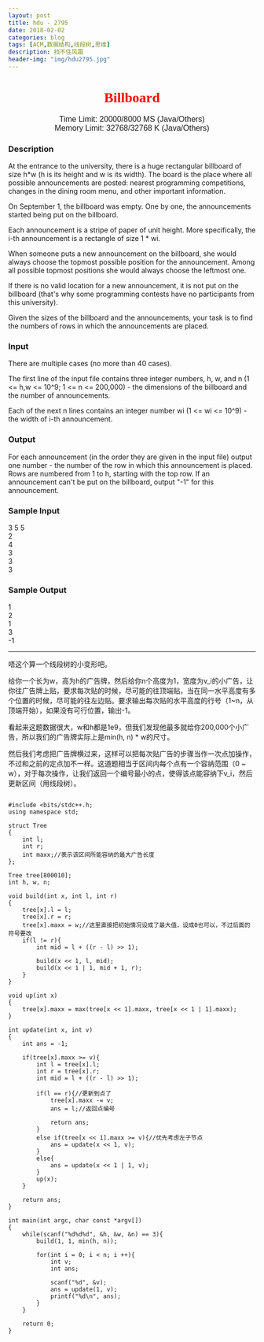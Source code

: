 ```yaml
---
layout: post
title: hdu - 2795
date: 2018-02-02
categories: blog
tags: [ACM,数据结构,线段树,思维]
description: 挡不住风霜
header-img: "img/hdu2795.jpg"
---
```





<center><h1><font face="verdana" color="red"> Billboard </font></h1></center>

<center><font size="3" face="arial"> Time Limit: 20000/8000 MS (Java/Others) </font></center>	 
<center><font size="3" face="arial"> Memory Limit: 32768/32768 K (Java/Others) </font></center>	 	



### Description

At the entrance to the university, there is a huge rectangular billboard of size h*w (h is its height and w is its width). The board is the place where all possible announcements are posted: nearest programming competitions, changes in the dining room menu, and other important information.

On September 1, the billboard was empty. One by one, the announcements started being put on the billboard.

Each announcement is a stripe of paper of unit height. More specifically, the i-th announcement is a rectangle of size 1 * wi.

When someone puts a new announcement on the billboard, she would always choose the topmost possible position for the announcement. Among all possible topmost positions she would always choose the leftmost one.

If there is no valid location for a new announcement, it is not put on the billboard (that's why some programming contests have no participants from this university).

Given the sizes of the billboard and the announcements, your task is to find the numbers of rows in which the announcements are placed.
 

### Input

There are multiple cases (no more than 40 cases).

The first line of the input file contains three integer numbers, h, w, and n (1 <= h,w <= 10^9; 1 <= n <= 200,000) - the dimensions of the billboard and the number of announcements.

Each of the next n lines contains an integer number wi (1 <= wi <= 10^9) - the width of i-th announcement.

### Output

For each announcement (in the order they are given in the input file) output one number - the number of the row in which this announcement is placed. Rows are numbered from 1 to h, starting with the top row. If an announcement can't be put on the billboard, output "-1" for this announcement.

### Sample Input

3 5 5<br>
2<br>
4<br>
3<br>
3<br>
3<br>

### Sample Output

1<br>
2<br>
1<br>
3<br>
-1<br>



***
唔这个算一个线段树的小变形吧。


给你一个长为w，高为h的广告牌，然后给你n个高度为1，宽度为v_i的小广告，让你往广告牌上贴，要求每次贴的时候，尽可能的往顶端贴，当在同一水平高度有多个位置的时候，尽可能的往左边贴。要求输出每次贴的水平高度的行号（1~n，从顶端开始），如果没有可行位置，输出-1。

看起来这题数据很大，w和h都是1e9，但我们发现他最多就给你200,000个小广告，所以我们的广告牌实际上是min(h, n) * w的尺寸。

然后我们考虑把广告牌横过来，这样可以把每次贴广告的步骤当作一次点加操作，不过和之前的定点加不一样。这道题相当于区间内每个点有一个容纳范围（0 ~ w），对于每次操作，让我们返回一个编号最小的点，使得该点能容纳下v_i，然后更新区间（用线段树）。

<pre><code>
#include &lt;bits/stdc++.h;
using namespace std;    
    
struct Tree    
{    
    int l;    
    int r;    
    int maxx;//表示该区间所能容纳的最大广告长度    
};    
    
Tree tree[800010];    
int h, w, n;    
    
void build(int x, int l, int r)    
{    
    tree[x].l = l;    
    tree[x].r = r;    
    tree[x].maxx = w;//这里直接把初始情况设成了最大值，设成0也可以，不过后面的符号要改    
    if(l != r){    
        int mid = l + ((r - l) >> 1);    
    
        build(x << 1, l, mid);    
        build(x << 1 | 1, mid + 1, r);    
    }    
}    
    
void up(int x)    
{    
    tree[x].maxx = max(tree[x << 1].maxx, tree[x << 1 | 1].maxx);    
}    
    
int update(int x, int v)    
{    
    int ans = -1;    
    
    if(tree[x].maxx >= v){    
        int l = tree[x].l;    
        int r = tree[x].r;    
        int mid = l + ((r - l) >> 1);    
    
        if(l == r){//更新到点了    
            tree[x].maxx -= v;    
            ans = l;//返回点编号    
    
            return ans;    
        }    
        else if(tree[x << 1].maxx >= v){//优先考虑左子节点   
            ans = update(x << 1, v);    
        }    
        else{    
            ans = update(x << 1 | 1, v);    
        }    
        up(x);    
    }    
    
    return ans;    
}    
    
int main(int argc, char const *argv[])    
{    
    while(scanf("%d%d%d", &h, &w, &n) == 3){    
        build(1, 1, min(h, n));    
    
        for(int i = 0; i < n; i ++){    
            int v;    
            int ans;    
    
            scanf("%d", &v);    
            ans = update(1, v);    
            printf("%d\n", ans);    
        }    
    }    
    
    return 0;    
}    

